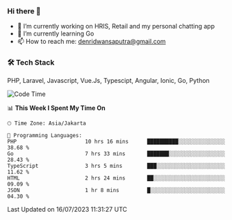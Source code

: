 ### Hi there 👋

- 🔭 I’m currently working on HRIS, Retail and my personal chatting app
- 🌱 I’m currently learning Go
- 📫 How to reach me: denridwansaputra@gmail.com


### 🛠 Tech Stack
PHP, Laravel, Javascript, Vue.Js, Typescipt, Angular, Ionic, Go, Python


<!--START_SECTION:waka-->
![Code Time](http://img.shields.io/badge/Code%20Time-3%2C468%20hrs%2021%20mins-blue)

📊 **This Week I Spent My Time On** 

```text
🕑︎ Time Zone: Asia/Jakarta

💬 Programming Languages: 
PHP                      10 hrs 16 mins      ██████████░░░░░░░░░░░░░░░   38.68 % 
Go                       7 hrs 33 mins       ███████░░░░░░░░░░░░░░░░░░   28.43 % 
TypeScript               3 hrs 5 mins        ███░░░░░░░░░░░░░░░░░░░░░░   11.62 % 
HTML                     2 hrs 24 mins       ██░░░░░░░░░░░░░░░░░░░░░░░   09.09 % 
JSON                     1 hr 8 mins         █░░░░░░░░░░░░░░░░░░░░░░░░   04.30 % 
```


 Last Updated on 16/07/2023 11:31:27 UTC
<!--END_SECTION:waka-->
